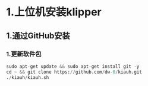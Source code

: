# 1.上位机安装klipper
## 1.通过GitHub安装
### 1.更新软件包
``` python
sudo apt-get update && sudo apt-get install git -y
cd ~ && git clone https://github.com/dw-0/kiauh.git
./kiauh/kiauh.sh
```

